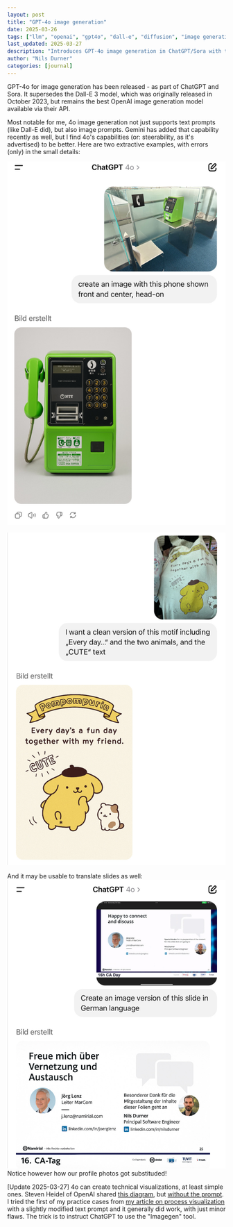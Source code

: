 ```yaml
---
layout: post
title: "GPT-4o image generation"
date: 2025-03-26
tags: ["llm", "openai", "gpt4o", "dall-e", "diffusion", "image generation", "imagegen"]
last_updated: 2025-03-27
description: "Introduces GPT-4o image generation in ChatGPT/Sora with text+image prompts, demonstrating object extraction, slide translation, and simple technical diagram rendering via Imagegen."
author: "Nils Durner"
categories: [journal]
---
```


GPT-4o for image generation has been released - as part of ChatGPT and Sora. It supersedes the Dall-E 3 model, which was originally released in October 2023, but remains the best OpenAI image generation model available via their API.

Most notable for me, 4o image generation not just supports text prompts (like Dall-E did), but also image prompts. Gemini has added that capability recently as well, but I find 4o's capabilities (or: steerability, as it's advertised) to be better. Here are two extractive examples, with errors (only) in the small details:

![Extracting a product from a scene, rotating it](assets/img/gpt-4o-image_gen-extract-1.jpg)

![Extracting a motif from a backpack](assets/img/gpt-4o-image_gen-extract-2.jpg)

And it may be usable to translate slides as well:  
![EN -> DE slide translation](assets/img/gpt-4o-image_gen-slide-translation.jpg)  
Notice however how our profile photos got substituded!

[Update 2025-03-27]
4o can create technical visualizations, at least simple ones. Steven Heidel of OpenAI shared [this diagram](https://x.com/stevenheidel/status/1904966320770384170), but [without the prompt](https://x.com/ndurner/status/1905295407120580753). I tried the first of my practice cases from [my article on process visualization](2025-02-27-ai-assisted-process-visualiaztion-collaboration) with a slightly modified text prompt and it generally did work, with just minor flaws. The trick is to instruct ChatGPT to use the "Imagegen" tool.